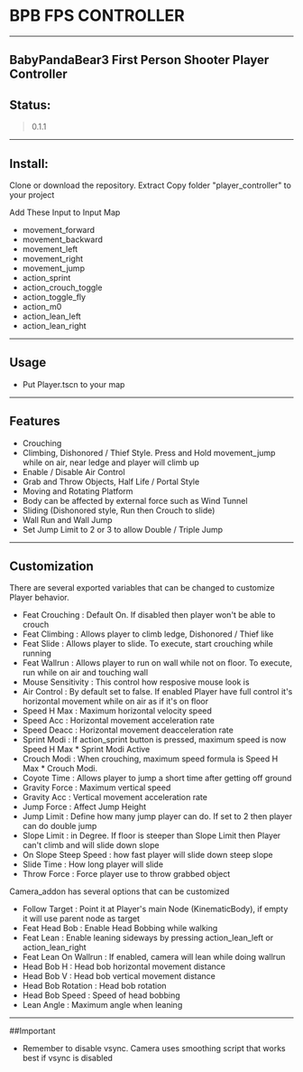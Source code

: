 # BPB FPS CONTROLLER
------------------------------------
BabyPandaBear3 First Person Shooter Player Controller
------------------------------------
## Status:
> 0.1.1
------------------------------------
## Install:
Clone or download the repository. Extract
Copy folder "player_controller" to your project
 
Add These Input to Input Map
- movement_forward
- movement_backward
- movement_left
- movement_right
- movement_jump
- action_sprint
- action_crouch_toggle
- action_toggle_fly
- action_m0
- action_lean_left
- action_lean_right
------------------------------------
## Usage
- Put Player.tscn to your map
------------------------------------
## Features
- Crouching
- Climbing, Dishonored / Thief Style. Press and Hold movement_jump while on air, near ledge and player will climb up
- Enable / Disable Air Control
- Grab and Throw Objects, Half Life / Portal Style
- Moving and Rotating Platform
- Body can be affected by external force such as Wind Tunnel
- Sliding (Dishonored style, Run then Crouch to slide)
- Wall Run and Wall Jump
- Set Jump Limit to 2 or 3 to allow Double / Triple Jump
------------------------------------
## Customization
There are several exported variables that can be changed to customize Player behavior. 

- Feat Crouching : Default On. If disabled then player won't be able to crouch
- Feat Climbing : Allows player to climb ledge, Dishonored / Thief like
- Feat Slide : Allows player to slide. To execute, start crouching while running
- Feat Wallrun : Allows player to run on wall while not on floor. To execute, run while on air and touching wall
- Mouse Sensitivity : This control how resposive mouse look is
- Air Control : By default set to false. If enabled Player have full control it's horizontal movement while on air as if it's on floor
- Speed H Max : Maximum horizontal velocity speed
- Speed Acc : Horizontal movement acceleration rate
- Speed Deacc : Horizontal movement deacceleration rate
- Sprint Modi : If action_sprint button is pressed,  maximum speed is now Speed H Max * Sprint Modi Active
- Crouch Modi : When crouching, maximum speed formula is Speed H Max * Crouch Modi.
- Coyote Time : Allows player to jump a short time after getting off ground
- Gravity Force : Maximum vertical speed
- Gravity Acc : Vertical movement acceleration rate
- Jump Force : Affect Jump Height
- Jump Limit : Define how many jump player can do. If set to 2 then player can do double jump
- Slope Limit : in Degree. If floor is steeper than Slope Limit then Player can't climb and will slide down slope
- On Slope Steep Speed : how fast player will slide down steep slope
- Slide Time : How long player will slide 
- Throw Force : Force player use to throw grabbed object

Camera_addon has several options that can be customized
- Follow Target : Point it at Player's main Node (KinematicBody), if empty it will use parent node as target
- Feat Head Bob : Enable Head Bobbing while walking
- Feat Lean : Enable leaning sideways by pressing action_lean_left or action_lean_right
- Feat Lean On Wallrun : If enabled, camera will lean while doing wallrun
- Head Bob H : Head bob horizontal movement distance
- Head Bob V : Head bob vertical movement distance
- Head Bob Rotation : Head bob rotation
- Head Bob Speed : Speed of head bobbing
- Lean Angle : Maximum angle when leaning
------------------------------------

##Important
- Remember to disable vsync. Camera uses smoothing script that works best if vsync is disabled






